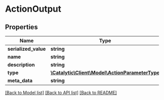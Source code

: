 # ActionOutput

## Properties
Name | Type | Description | Notes
------------ | ------------- | ------------- | -------------
**serialized_value** | **string** |  | [optional] 
**name** | **string** |  | [optional] 
**description** | **string** |  | [optional] 
**type** | [**\Catalytic\Client\Model\ActionParameterType**](ActionParameterType.md) |  | [optional] 
**meta_data** | **string** |  | [optional] 

[[Back to Model list]](../../README.md#documentation-for-models) [[Back to API list]](../../README.md#documentation-for-api-endpoints) [[Back to README]](../../README.md)

